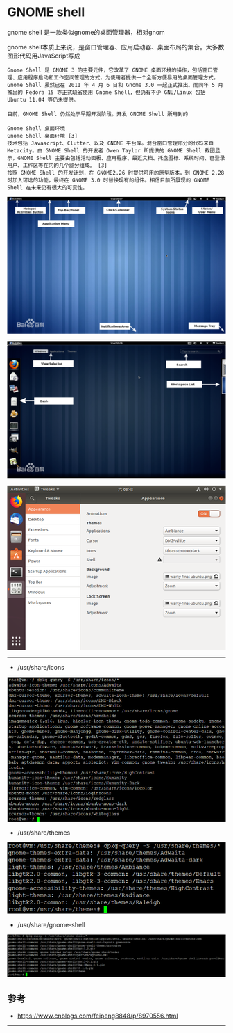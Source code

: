 # GNOME shell

gnome shell 是一款类似gnome的桌面管理器，相对gnom

gnome shell本质上来说，是窗口管理器、应用启动器、桌面布局的集合。大多数图形代码用JavaScript写成

```
Gnome Shell 是 GNOME 3 的主要元件，它改革了 GNOME 桌面环境的操作，包括窗口管理、应用程序启动和工作空间管理的方式，为使用者提供一个全新方便易用的桌面管理方式。Gnome Shell 虽然已在 2011 年 4 月 6 日和 Gnome 3.0 一起正式推出。而同年 5 月推出的 Fedora 15 亦正式缺省使用 Gnome Shell，但仍有不少 GNU/Linux 包括 Ubuntu 11.04 等仍未提供。

目前，GNOME Shell 仍然处于早期开发阶段。开发 GNOME Shell 所用到的

Gnome Shell 桌面环境
Gnome Shell 桌面环境 [3]  
技术包括 Javascript、Clutter、以及 GNOME 平台库。混合窗口管理部分的代码来自 Metacity。由 GNOME Shell 的开发者 Owen Taylor 所提供的 GNOME Shell 截图显示，GNOME Shell 主要由包括活动面板、应用程序、最近文档、托盘图标、系统时间、已登录用户、工作区等在内的几个部分组成。 [3]  
按照 GNOME Shell 的开发计划，在 GNOME2.26 时提供可用的原型版本，到 GNOME 2.28 时加入可选的功能，最终在 GNOME 3.0 时替换现有的组件。相信目前所展现的 GNOME Shell 在未来仍有很大的可变性。
```

![20200501_231133_30](image/20200501_231133_30.png)

![20200501_231215_49](image/20200501_231215_49.png)

![20200502_084539_65](image/20200502_084539_65.png)



---

* /usr/share/icons

![20200502_211531_97](image/20200502_211531_97.png)

* /usr/share/themes

![20200502_211452_92](image/20200502_211452_92.png)

* /usr/share/gnome-shell

![20200502_211607_63](image/20200502_211607_63.png)


## 参考

* <https://www.cnblogs.com/feipeng8848/p/8970556.html>

---
